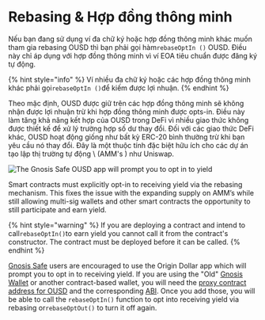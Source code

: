 # Rebasing & Hợp đồng thông minh

Nếu bạn đang sử dụng ví đa chữ ký hoặc hợp đồng thông minh khác muốn tham gia rebasing OUSD thì bạn phải gọi hàm`rebaseOptIn ()` OUSD. Điều này chỉ áp dụng với hợp đồng thông minh vì ví EOA tiêu chuẩn được đăng ký tự động.

{% hint style="info" %}
Ví nhiều đa chữ ký hoặc các hợp đồng thông minh khác phải gọi`rebaseOptIn ()`để kiếm được lợi nhuận.
{% endhint %}

Theo mặc định, OUSD được giữ trên các hợp đồng thông minh sẽ không nhận được lợi nhuận trừ khi hợp đồng thông minh được opts-in. Điều này làm tăng khả năng kết hợp của OUSD trong DeFi vì nhiều giao thức không được thiết kế để xử lý trường hợp số dư thay đổi. Đối với các giao thức DeFi khác, OUSD hoạt động giống như bất kỳ ERC-20 bình thường trừ khi bạn yêu cầu nó thay đổi. Đây là một thuộc tính đặc biệt hữu ích cho các dự án tạo lập thị trường tự động \ (AMM's \) như Uniswap.

![The Gnosis Safe OUSD app will prompt you to opt in to yield](../../.gitbook/assets/ousd-app-in-gnosis-safe.png)

Smart contracts must explicitly opt-in to receiving yield via the rebasing mechanism. This fixes the issue with the expanding supply on AMM’s while still allowing multi-sig wallets and other smart contracts the opportunity to still participate and earn yield.

{% hint style="warning" %}
If you are deploying a contract and intend to call`rebaseOptIn()`to earn yield you cannot call it from the contract's constructor. The contract must be deployed before it can be called.
{% endhint %}

[Gnosis Safe](https://gnosis-safe.io/) users are encouraged to use the Origin Dollar app which will prompt you to opt in to receiving yield. If you are using the "Old" [Gnosis Wallet](https://github.com/gnosis/MultiSigWallet) or another contract-based wallet, you will need the [proxy contract address for OUSD](../../smart-contracts/registry.md) and the corresponding [ABI](https://api.etherscan.io/api?module=contract&action=getabi&address=0x1ae95dd4eeae7ed03da79856c2d44ffa3318f805). Once you add those, you will be able to call the `rebaseOptIn()` function to opt into receiving yield via rebasing or`rebaseOptOut()` to turn it off again.






